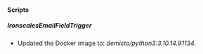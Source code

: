 
#### Scripts

##### IronscalesEmailFieldTrigger

- Updated the Docker image to: *demisto/python3:3.10.14.91134*.
